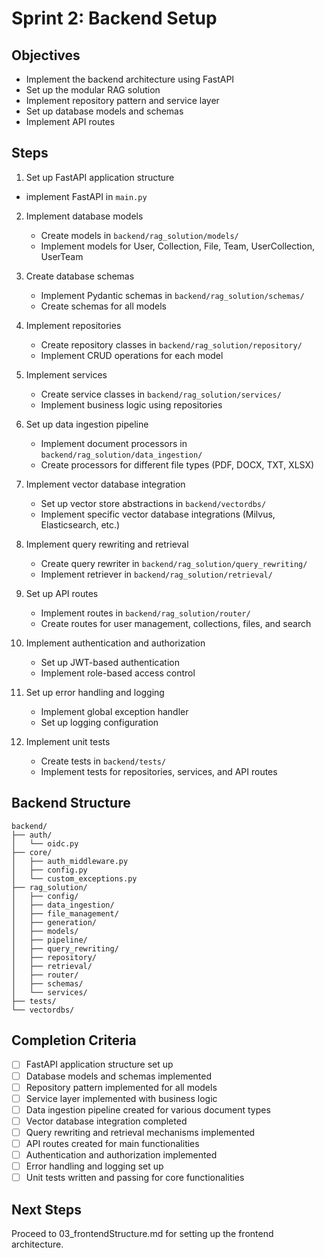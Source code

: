 # Sprint 2: Backend Setup

## Objectives
- Implement the backend architecture using FastAPI
- Set up the modular RAG solution
- Implement repository pattern and service layer
- Set up database models and schemas
- Implement API routes

## Steps

1. Set up FastAPI application structure
  - implement FastAPI in `main.py`

2. Implement database models
   - Create models in `backend/rag_solution/models/`
   - Implement models for User, Collection, File, Team, UserCollection, UserTeam

3. Create database schemas
   - Implement Pydantic schemas in `backend/rag_solution/schemas/`
   - Create schemas for all models

4. Implement repositories
   - Create repository classes in `backend/rag_solution/repository/`
   - Implement CRUD operations for each model

5. Implement services
   - Create service classes in `backend/rag_solution/services/`
   - Implement business logic using repositories

6. Set up data ingestion pipeline
   - Implement document processors in `backend/rag_solution/data_ingestion/`
   - Create processors for different file types (PDF, DOCX, TXT, XLSX)

7. Implement vector database integration
   - Set up vector store abstractions in `backend/vectordbs/`
   - Implement specific vector database integrations (Milvus, Elasticsearch, etc.)

8. Implement query rewriting and retrieval
   - Create query rewriter in `backend/rag_solution/query_rewriting/`
   - Implement retriever in `backend/rag_solution/retrieval/`

9. Set up API routes
   - Implement routes in `backend/rag_solution/router/`
   - Create routes for user management, collections, files, and search

10. Implement authentication and authorization
    - Set up JWT-based authentication
    - Implement role-based access control

11. Set up error handling and logging
    - Implement global exception handler
    - Set up logging configuration

12. Implement unit tests
    - Create tests in `backend/tests/`
    - Implement tests for repositories, services, and API routes

## Backend Structure
```
backend/
├── auth/
│   └── oidc.py
├── core/
│   ├── auth_middleware.py
│   ├── config.py
│   └── custom_exceptions.py
├── rag_solution/
│   ├── config/
│   ├── data_ingestion/
│   ├── file_management/
│   ├── generation/
│   ├── models/
│   ├── pipeline/
│   ├── query_rewriting/
│   ├── repository/
│   ├── retrieval/
│   ├── router/
│   ├── schemas/
│   └── services/
├── tests/
└── vectordbs/
```

## Completion Criteria
- [ ] FastAPI application structure set up
- [ ] Database models and schemas implemented
- [ ] Repository pattern implemented for all models
- [ ] Service layer implemented with business logic
- [ ] Data ingestion pipeline created for various document types
- [ ] Vector database integration completed
- [ ] Query rewriting and retrieval mechanisms implemented
- [ ] API routes created for main functionalities
- [ ] Authentication and authorization implemented
- [ ] Error handling and logging set up
- [ ] Unit tests written and passing for core functionalities

## Next Steps
Proceed to 03_frontendStructure.md for setting up the frontend architecture.